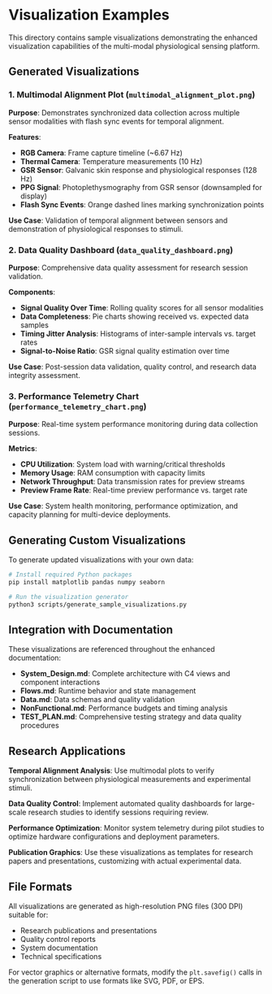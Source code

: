 # Visualization Examples

This directory contains sample visualizations demonstrating the enhanced visualization capabilities of the multi-modal physiological sensing platform.

## Generated Visualizations

### 1. Multimodal Alignment Plot (`multimodal_alignment_plot.png`)

**Purpose**: Demonstrates synchronized data collection across multiple sensor modalities with flash sync events for temporal alignment.

**Features**:
- **RGB Camera**: Frame capture timeline (~6.67 Hz)
- **Thermal Camera**: Temperature measurements (10 Hz)
- **GSR Sensor**: Galvanic skin response and physiological responses (128 Hz)
- **PPG Signal**: Photoplethysmography from GSR sensor (downsampled for display)
- **Flash Sync Events**: Orange dashed lines marking synchronization points

**Use Case**: Validation of temporal alignment between sensors and demonstration of physiological responses to stimuli.

### 2. Data Quality Dashboard (`data_quality_dashboard.png`)

**Purpose**: Comprehensive data quality assessment for research session validation.

**Components**:
- **Signal Quality Over Time**: Rolling quality scores for all sensor modalities
- **Data Completeness**: Pie charts showing received vs. expected data samples
- **Timing Jitter Analysis**: Histograms of inter-sample intervals vs. target rates
- **Signal-to-Noise Ratio**: GSR signal quality estimation over time

**Use Case**: Post-session data validation, quality control, and research data integrity assessment.

### 3. Performance Telemetry Chart (`performance_telemetry_chart.png`)

**Purpose**: Real-time system performance monitoring during data collection sessions.

**Metrics**:
- **CPU Utilization**: System load with warning/critical thresholds
- **Memory Usage**: RAM consumption with capacity limits
- **Network Throughput**: Data transmission rates for preview streams
- **Preview Frame Rate**: Real-time preview performance vs. target rate

**Use Case**: System health monitoring, performance optimization, and capacity planning for multi-device deployments.

## Generating Custom Visualizations

To generate updated visualizations with your own data:

```bash
# Install required Python packages
pip install matplotlib pandas numpy seaborn

# Run the visualization generator
python3 scripts/generate_sample_visualizations.py
```

## Integration with Documentation

These visualizations are referenced throughout the enhanced documentation:

- **System_Design.md**: Complete architecture with C4 views and component interactions
- **Flows.md**: Runtime behavior and state management
- **Data.md**: Data schemas and quality validation
- **NonFunctional.md**: Performance budgets and timing analysis
- **TEST_PLAN.md**: Comprehensive testing strategy and data quality procedures

## Research Applications

**Temporal Alignment Analysis**: Use multimodal plots to verify synchronization between physiological measurements and experimental stimuli.

**Data Quality Control**: Implement automated quality dashboards for large-scale research studies to identify sessions requiring review.

**Performance Optimization**: Monitor system telemetry during pilot studies to optimize hardware configurations and deployment parameters.

**Publication Graphics**: Use these visualizations as templates for research papers and presentations, customizing with actual experimental data.

## File Formats

All visualizations are generated as high-resolution PNG files (300 DPI) suitable for:
- Research publications and presentations
- Quality control reports
- System documentation
- Technical specifications

For vector graphics or alternative formats, modify the `plt.savefig()` calls in the generation script to use formats like SVG, PDF, or EPS.
